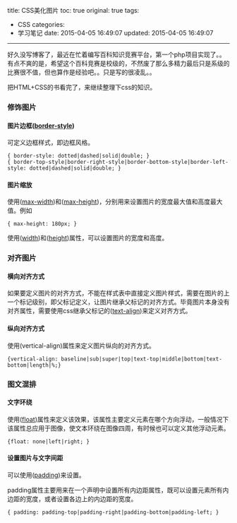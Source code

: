 title: CSS美化图片
toc: true
original: true
tags:
  - CSS
categories:
  - 学习笔记
date: 2015-04-05 16:49:07
updated: 2015-04-05 16:49:07
---

好久没写博客了，最近在忙着编写百科知识竞赛平台，第一个php项目实现了。。有点不爽的是，希望这个百科竞赛是校级的，不然废了那么多精力最后只是系级的比赛很不值，但也算作是经验吧。。只是写的很凌乱。。

把HTML+CSS的书看完了，来继续整理下css的知识。

### 修饰图片

#### 图片边框([border-style](http://www.w3school.com.cn/cssref/pr_border-style.asp))
可定义边框样式，即边框风格。

	{ border-style: dotted|dashed|solid|double; }
	{ border-top-style|border-right-style|border-bottom-style|border-left-style: dotted|dashed|solid|double; }
<!--more-->
#### 图片缩放

使用([max-width](http://www.w3school.com.cn/cssref/pr_dim_max-width.asp))和([max-height](http://www.w3school.com.cn/cssref/pr_dim_min-height.asp))，分别用来设置图片的宽度最大值和高度最大值。例如

	{ max-height: 180px; }

使用([width](http://www.w3school.com.cn/cssref/pr_dim_width.asp))和([height](http://www.w3school.com.cn/cssref/pr_dim_height.asp))属性，可以设置图片的宽度和高度。

### 对齐图片

#### 横向对齐方式

如果要定义图片的对齐方式，不能在样式表中直接定义图片样式，需要在图片的上一个标记级别，即父标记定义，让图片继承父标记的对齐方式。毕竟图片本身没有对齐属性，需要使用css继承父标记的([text-align](http://www.w3school.com.cn/cssref/pr_text_text-align.asp))来定义对齐方式。

#### 纵向对齐方式

使用(vertical-align)属性来定义图片纵向的对齐方式。

	{vertical-align: baseline|sub|super|top|text-top|middle|bottom|text-bottom|length|%;}
### 图文混排
#### 文字环绕

使用([float](http://www.w3school.com.cn/cssref/pr_class_float.asp))属性来定义该效果，该属性主要定义元素在哪个方向浮动，一般情况下该属性总应用于图像，使文本环绕在图像四周，有时候也可以定义其他浮动元素。

	{float: none|left|right; }
#### 设置图片与文字间距

可以使用([padding](http://www.w3school.com.cn/cssref/pr_padding.asp))来设置。

padding属性主要用来在一个声明中设置所有内边距属性，既可以设置元素所有内边距的宽度，或者设置各边上的内边距的宽度。

	{ padding: padding-top|padding-right|padding-bottom|padding-left; }
